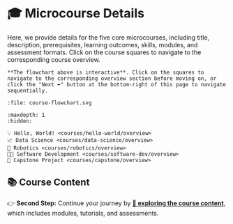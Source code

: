 # 🎓 Microcourse Details

Here, we provide details for the five core microcourses, including title, description, prerequisites, learning outcomes, skills, modules, and assessment formats. Click on the course squares to navigate to the corresponding course overview.

```{note}
**The flowchart above is interactive**. Click on the squares to navigate to the corresponding overview section before moving on, or click the "Next ➡️" button at the bottom-right of this page to navigate sequentially.
```

```{raw} html
:file: course-flowchart.svg
```

<!-- <div align="center">

*Interactive Course Flowchart*

</div> -->

```{toctree}
:maxdepth: 1
:hidden:

💡 Hello, World! <courses/hello-world/overview>
📈 Data Science <courses/data-science/overview>
🦾 Robotics <courses/robotics/overview>
🧑‍💻 Software Development <courses/software-dev/overview>
🏢 Capstone Project <courses/capstone/overview>
```

## 📚 Course Content

👉 **Second Step:** Continue your journey by [**🔗 exploring the course content**](course-content.md), which includes modules, tutorials, and assessments.


<!-- ```{raw} html
course-flowchart.svg
``` -->

<!-- Perhaps buttons in the sphinx nb gallery style? -->


<!-- ```{nblinkgallery}
:caption: Overviews of the five core microcourses
:name: overview-link-gallery

courses/hello-world/overview
courses/data-science/overview
courses/robotics/overview
courses/software-development/overview
courses/capstone-project/overview
``` -->

<!-- ```{nblinkgallery}
:caption: Hello World
:name: overview-link-gallery-1

courses/hello-world/overview
```

```{nblinkgallery}
:caption: Deep Dives
:name: overview-link-gallery-2

courses/data-science/overview
courses/robotics/overview
courses/software-dev/overview
```

```{nblinkgallery}
:caption: Capstone Project
:name: overview-link-gallery-3

courses/capstone/overview
``` -->
